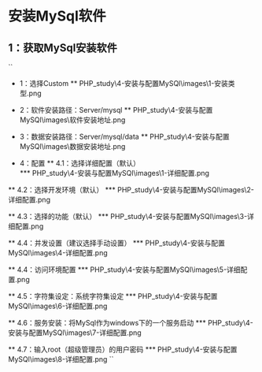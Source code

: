 # 安装MySql软件

## 1：获取MySql安装软件

``

* 1：选择Custom
** PHP_study\4-安装与配置MySQl\images\1-安装类型.png

* 2：软件安装路径：Server/mysql
** PHP_study\4-安装与配置MySQl\images\软件安装地址.png

* 3：数据安装路径：Server/mysql/data
** PHP_study\4-安装与配置MySQl\images\数据安装地址.png

* 4：配置
** 4.1：选择详细配置（默认）  
*** PHP_study\4-安装与配置MySQl\images\1-详细配置.png

** 4.2：选择开发环境（默认）
*** PHP_study\4-安装与配置MySQl\images\2-详细配置.png

** 4.3：选择的功能（默认）
*** PHP_study\4-安装与配置MySQl\images\3-详细配置.png

** 4.4：并发设置（建议选择手动设置）
*** PHP_study\4-安装与配置MySQl\images\4-详细配置.png

** 4.4：访问环境配置
*** PHP_study\4-安装与配置MySQl\images\5-详细配置.png

** 4.5：字符集设定：系统字符集设定
*** PHP_study\4-安装与配置MySQl\images\6-详细配置.png

** 4.6：服务安装：将MySql作为windows下的一个服务启动
*** PHP_study\4-安装与配置MySQl\images\7-详细配置.png

** 4.7：输入root（超级管理员）的用户密码
*** PHP_study\4-安装与配置MySQl\images\8-详细配置.png
``
